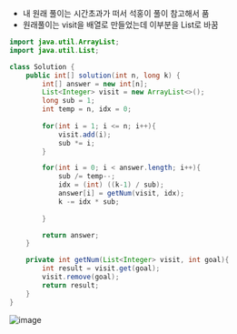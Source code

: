 * 내 원래 풀이는 시간초과가 떠서 석홍이 풀이 참고해서 품
* 원래풀이는 visit을 배열로 만들었는데 이부분을 List로 바꿈
```java
import java.util.ArrayList;
import java.util.List;

class Solution {
    public int[] solution(int n, long k) {
        int[] answer = new int[n];
        List<Integer> visit = new ArrayList<>();
        long sub = 1;
        int temp = n, idx = 0;
        
        for(int i = 1; i <= n; i++){
            visit.add(i);
            sub *= i;
        }

        for(int i = 0; i < answer.length; i++){
            sub /= temp--;
            idx = (int) ((k-1) / sub);
            answer[i] = getNum(visit, idx);
            k -= idx * sub;
            
        }

        return answer;
    }

    private int getNum(List<Integer> visit, int goal){
        int result = visit.get(goal);
        visit.remove(goal);
        return result;
    }
}
```
![image](https://user-images.githubusercontent.com/92290312/231611872-77dcd7f1-8e8f-4fb8-8687-2917a86dbb9e.png)
